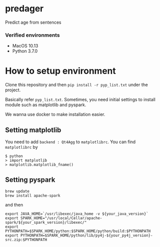 # predager
Predict age from sentences

### Verified environments
* MacOS 10.13
* Python 3.7.0

# How to setup environment
Clone this repository and then `pip install -r pyp_list.txt` under the project.

Basically refer `pyp_list.txt`.
Sometimes, you need initial settings to install module such as matplotlib and pyspark.

We wanna use docker to make installation easier.


## Setting matplotlib
You need to add `backend : Qt4Agg` to `matplotlibrc`.
You can find `matplotlibrc` by 

```
$ python
> import matplotlib
> matplotlib.matplotlib_fname()
```

## Setting pyspark
```
brew update
brew install apache-spark
```

and then

```
export JAVA_HOME=`/usr/libexec/java_home -v ${your_java_version}`
export SPARK_HOME="/usr/local/Cellar/apache-spark/${your_spark_version}/libexec/"
export PYTHONPATH=$SPARK_HOME/python:$SPARK_HOME/python/build:$PYTHONPATH
export PYTHONPATH=$SPARK_HOME/python/lib/py4j-${your_py4j_version}-src.zip:$PYTHONPATH
```
